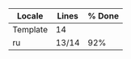 |  Locale  |  Lines  | % Done|
|----------|---------|-------|
| Template |      14 |       |
| ru       |   13/14 |   92% |
